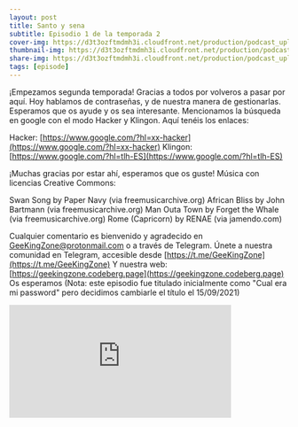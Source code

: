 ```yaml
---
layout: post
title: Santo y sena
subtitle: Episodio 1 de la temporada 2
cover-img: https://d3t3ozftmdmh3i.cloudfront.net/production/podcast_uploaded_nologo400/14743809/14743809-1619370372653-eb16be7dd0aee.jpg
thumbnail-img: https://d3t3ozftmdmh3i.cloudfront.net/production/podcast_uploaded_nologo400/14743809/14743809-1619370372653-eb16be7dd0aee.jpg
share-img: https://d3t3ozftmdmh3i.cloudfront.net/production/podcast_uploaded_nologo400/14743809/14743809-1619370372653-eb16be7dd0aee.jpg
tags: [episode]
---
```


¡Empezamos segunda temporada!
Gracias a todos por volveros a pasar por aquí. Hoy hablamos de contraseñas, y de nuestra manera de gestionarlas. Esperamos que os ayude y os sea interesante.
Mencionamos la búsqueda en google con el modo Hacker y Klingon. Aquí tenéis los enlaces:

 Hacker: [https://www.google.com/?hl=xx-hacker](https://www.google.com/?hl=xx-hacker)
 Klingon: [https://www.google.com/?hl=tlh-ES](https://www.google.com/?hl=tlh-ES)

¡Muchas gracias por estar ahí, esperamos que os guste!
Música con licencias Creative Commons:

 Swan Song by Paper Navy (via freemusicarchive.org)
 African Bliss by John Bartmann (via freemusicarchive.org)
 Man Outa Town by Forget the Whale (via freemusicarchive.org)
 Rome (Capricorn) by RENAE (via jamendo.com)

Cualquier comentario es bienvenido y agradecido en GeeKingZone@protonmail.com o a través de Telegram.
Únete a nuestra comunidad en Telegram, accesible desde [https://t.me/GeeKingZone](https://t.me/GeeKingZone)
Y nuestra web: [https://geekingzone.codeberg.page](https://geekingzone.codeberg.page)
Os esperamos
(Nota: este episodio fue titulado inicialmente como "Cual era mi password" pero decidimos cambiarle el título el 15/09/2021)
<iframe src='https://podcasters.spotify.com/pod/show/geekingzone/embed/episodes/Santo-y-sea-e177oon' height='204px' width='400px' frameborder='0' scrolling='no'></iframe>